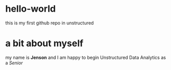 # hello-world
this is my first github repo in unstructured 

# a bit about myself 

my name is **Jenson** and I am happy to begin Unstructured Data Analytics as a *Senior*
